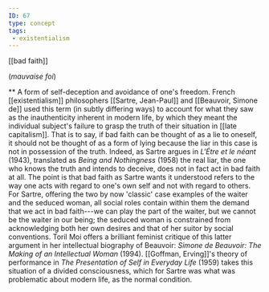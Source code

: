 ```yaml
---
ID: 67
type: concept
tags: 
 - existentialism
---
```


[[bad faith]] 

(*mauvaise foi*)

** A form of self-deception and avoidance of one's freedom. French
[[existentialism]]
philosophers [[Sartre, Jean-Paul]] and [[Beauvoir, Simone de]] used this term
(in subtly differing ways) to account for what they saw as the
inauthenticity inherent in modern life, by which they meant the
individual subject's failure to grasp the truth of their situation in
[[late capitalism]]. That is
to say, if bad faith can be thought of as a lie to oneself, it should
not be thought of as a form of lying because the liar in this case is
not in possession of the truth. Indeed, as Sartre argues in *L'Étre et
le néant* (1943), translated as *Being and Nothingness* (1958) the real
liar, the one who knows the truth and intends to deceive, does not in
fact act in bad faith at all. The point is that bad faith as Sartre
wants it understood refers to the way one acts with regard to one's own
self and not with regard to others. For Sartre, offering the two by now
'classic' case examples of the waiter and the seduced woman, all social
roles contain within them the demand that we act in bad faith---we can
play the part of the waiter, but we cannot be the waiter in our being;
the seduced woman is constrained from acknowledging both her own desires
and that of her suitor by social conventions. Toril Moi offers a
brilliant feminist critique of this latter argument in her intellectual
biography of Beauvoir: *Simone de Beauvoir: The Making of an
Intellectual Woman* (1994). [[Goffman, Erving]]'s theory of
performance in *The Presentation of Self in Everyday Life* (1959) takes
this situation of a divided consciousness, which for Sartre was what was
problematic about modern life, as the normal condition.
